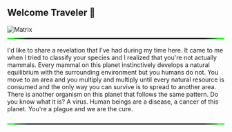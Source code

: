 ## Welcome Traveler 👋

<!--
**Pr1smBr34k3r/Pr1smBr34k3r** is a ✨ _special_ ✨ repository because its `README.md` (this file) appears on your GitHub profile.

Here are some ideas to get you started:

- 🔭 I’m currently working on ...
- 🌱 I’m currently learning ...
- 👯 I’m looking to collaborate on ...
- 🤔 I’m looking for help with ...
- 💬 Ask me about ...
- 📫 How to reach me: ...
- 😄 Pronouns: ...
- ⚡ Fun fact: ...
-->
![Matrix](http://root666.net/matrix.gif)
![top green line](green_lights.gif)
<!-- 
![Alt text](running_light.gif)
![Alt text](running_ribbon.gif)
![Alt text](violet_bar.gif) 
-->
I'd like to share a revelation that I've had during my time here. It came to me when I tried to classify your species and I realized that you're not actually mammals. Every mammal on this planet instinctively develops a natural equilibrium with the surrounding environment but you humans do not. You move to an area and you multiply and multiply until every natural resource is consumed and the only way you can survive is to spread to another area. There is another organism on this planet that follows the same pattern. Do you know what it is? A virus. Human beings are a disease, a cancer of this planet. You're a plague and we are the cure. 

![bottom green line](green_lights.gif)
